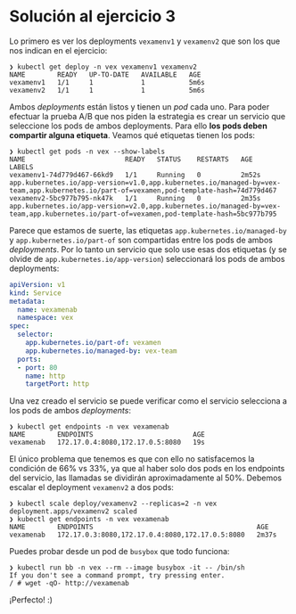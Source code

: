 # Solución al ejercicio 3

Lo primero es ver los deployments `vexamenv1` y `vexamenv2` que son los que nos indican en el ejercicio:

```
❯ kubectl get deploy -n vex vexamenv1 vexamenv2
NAME        READY   UP-TO-DATE   AVAILABLE   AGE
vexamenv1   1/1     1            1           5m6s
vexamenv2   1/1     1            1           5m6s
```

Ambos _deployments_ están listos y tienen un _pod_ cada uno. Para poder efectuar la prueba A/B que nos piden la estrategia es crear un servicio que seleccione los pods de ambos deployments. Para ello **los pods deben compartir alguna etiqueta**. Veamos qué etiquetas tienen los pods:

```
❯ kubectl get pods -n vex --show-labels
NAME                         READY   STATUS    RESTARTS   AGE     LABELS
vexamenv1-74d779d467-66kd9   1/1     Running   0          2m52s   app.kubernetes.io/app-version=v1.0,app.kubernetes.io/managed-by=vex-team,app.kubernetes.io/part-of=vexamen,pod-template-hash=74d779d467
vexamenv2-5bc977b795-nk47k   1/1     Running   0          2m35s   app.kubernetes.io/app-version=v2.0,app.kubernetes.io/managed-by=vex-team,app.kubernetes.io/part-of=vexamen,pod-template-hash=5bc977b795
```

Parece que estamos de suerte, las etiquetas `app.kubernetes.io/managed-by` y `app.kubernetes.io/part-of` son compartidas entre los pods de ambos _deployments_. Por lo tanto un servicio que solo use esas dos etiquetas (y se olvide de `app.kubernetes.io/app-version`) seleccionará los pods de ambos deployments:

```yaml
apiVersion: v1
kind: Service
metadata:
  name: vexamenab
  namespace: vex
spec:
  selector:
    app.kubernetes.io/part-of: vexamen
    app.kubernetes.io/managed-by: vex-team
  ports:
  - port: 80
    name: http
    targetPort: http
```

Una vez creado el servicio se puede verificar como el servicio selecciona a los pods de ambos _deployments_:

```
❯ kubectl get endpoints -n vex vexamenab
NAME        ENDPOINTS                         AGE
vexamenab   172.17.0.4:8080,172.17.0.5:8080   19s
``` 

El único problema que tenemos es que con ello no satisfacemos la condición de 66% vs 33%, ya que al haber solo dos pods en los endpoints del servicio, las llamadas se dividirán aproximadamente al 50%. Debemos escalar el deployment `vexamenv2` a dos pods:

```
❯ kubectl scale deploy/vexamenv2 --replicas=2 -n vex
deployment.apps/vexamenv2 scaled
❯ kubectl get endpoints -n vex vexamenab
NAME        ENDPOINTS                                         AGE
vexamenab   172.17.0.3:8080,172.17.0.4:8080,172.17.0.5:8080   2m37s
```

Puedes probar desde un pod de `busybox` que todo funciona:

```
❯ kubectl run bb -n vex --rm --image busybox -it -- /bin/sh
If you don't see a command prompt, try pressing enter.
/ # wget -qO- http://vexamenab
```

¡Perfecto! :)